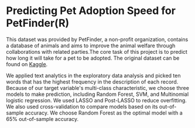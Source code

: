 # Predicting Pet Adoption Speed for PetFinder(R)

This dataset was provided by PetFinder, a non-profit organization, contains a database of animals and aims to improve the animal welfare through collaborations with related parties.The core task of this project is to predict how long it will take for a pet to be adopted. The original dataset can be found on [Kaggle](https://www.kaggle.com/ivotimev/petfinder-adoption-prediction-segmented-1#train_preprocessed.csv). 

We applied text analytics in the exploratory data analysis and picked ten words that has the highest frequency in the description of each record. Because of our target variable's multi-class characteristic, we choose three models to make prediction, including Random Forest, SVM, and Multinomial logistic regression. We used LASSO and Post-LASSO to reduce overfitting. We also used cross-validation to compare models based on its out-of-sample accuracy. We choose Random Forest as the optimal model with a 65% out-of-sample accuracy.
